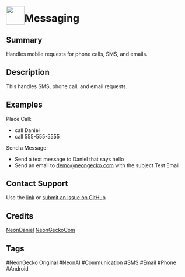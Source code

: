 # <img src='https://0000.us/klatchat/app/files/neon_images/icons/neon_skill.png' card_color="#FF8600" width="50" style="vertical-align:bottom">Messaging

## Summary

Handles mobile requests for phone calls, SMS, and emails.

## Description

This handles SMS, phone call, and email requests.

## Examples

Place Call:
- call Daniel
- call 555-555-5555

Send a Message:
- Send a text message to Daniel that says hello
- Send an email to demo@neongecko.com with the subject Test Email

## Contact Support

Use the [link](https://neongecko.com/ContactUs) or [submit an issue on GitHub](https://help.github.com/en/articles/creating-an-issue)

## Credits
[NeonDaniel](https://github.com/NeonDaniel)
[NeonGeckoCom](https://github.com/NeonGeckoCom)

## Tags
#NeonGecko Original
#NeonAI
#Communication
#SMS
#Email
#Phone
#Android